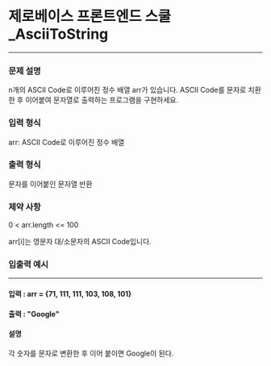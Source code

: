 # 제로베이스 프론트엔드 스쿨_AsciiToString

---

### 문제 설명
n개의 ASCII Code로 이루어진 정수 배열 arr가 있습니다.
ASCII Code를 문자로 치환한 후 이어붙여 문자열로 출력하는 프로그램을 구현하세요.

### 입력 형식
arr: ASCII Code로 이루어진 정수 배열

### 출력 형식
문자를 이어붙인 문자열 반환

### 제약 사항
0 < arr.length <= 100

arr[i]는 영문자 대/소문자의 ASCII Code입니다.

### 입출력 예시

---

#### 입력 : arr = {71, 111, 111, 103, 108, 101}
#### 출력 : "Google"
#### 설명
각 숫자를 문자로 변환한 후 이어 붙이면 Google이 된다.